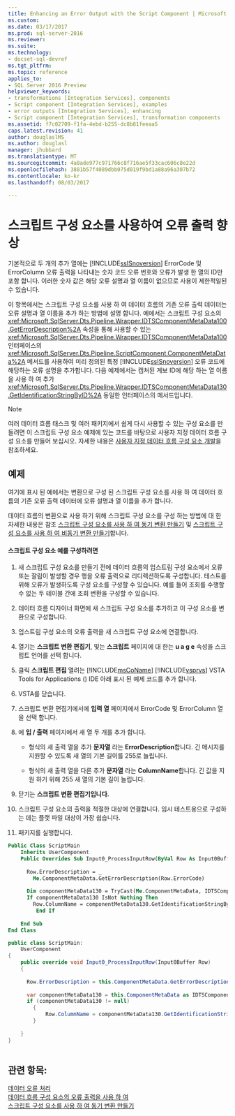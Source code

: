 ```yaml
---
title: Enhancing an Error Output with the Script Component | Microsoft Docs
ms.custom: 
ms.date: 03/17/2017
ms.prod: sql-server-2016
ms.reviewer: 
ms.suite: 
ms.technology:
- docset-sql-devref
ms.tgt_pltfrm: 
ms.topic: reference
applies_to:
- SQL Server 2016 Preview
helpviewer_keywords:
- transformations [Integration Services], components
- Script component [Integration Services], examples
- error outputs [Integration Services], enhancing
- Script component [Integration Services], transformation components
ms.assetid: f7c02709-f1fa-4ebd-b255-dc8b81feeaa5
caps.latest.revision: 41
author: douglaslMS
ms.author: douglasl
manager: jhubbard
ms.translationtype: MT
ms.sourcegitcommit: 4a8ade977c971766c8f716ae5f33cac606c8e22d
ms.openlocfilehash: 3881b57f4089dbb075d019f9bd1a88a96a307b72
ms.contentlocale: ko-kr
ms.lasthandoff: 08/03/2017

---
```

# <a name="enhancing-an-error-output-with-the-script-component"></a>스크립트 구성 요소를 사용하여 오류 출력 향상
  기본적으로 두 개의 추가 열에는 [!INCLUDE[ssISnoversion](../../includes/ssisnoversion-md.md)] ErrorCode 및 ErrorColumn 오류 출력을 나타내는 숫자 코드 오류 번호와 오류가 발생 한 열의 ID만 포함 합니다. 이러한 숫자 값은 해당 오류 설명과 열 이름이 없으므로 사용이 제한적일된 수 있습니다.  
  
 이 항목에서는 스크립트 구성 요소를 사용 하 여 데이터 흐름의 기존 오류 출력 데이터는 오류 설명과 열 이름을 추가 하는 방법에 설명 합니다. 예에서는 스크립트 구성 요소의 <xref:Microsoft.SqlServer.Dts.Pipeline.Wrapper.IDTSComponentMetaData100.GetErrorDescription%2A> 속성을 통해 사용할 수 있는 <xref:Microsoft.SqlServer.Dts.Pipeline.Wrapper.IDTSComponentMetaData100> 인터페이스의 <xref:Microsoft.SqlServer.Dts.Pipeline.ScriptComponent.ComponentMetaData%2A> 메서드를 사용하여 미리 정의된 특정 [!INCLUDE[ssISnoversion](../../includes/ssisnoversion-md.md)] 오류 코드에 해당하는 오류 설명을 추가합니다. 다음 예제에서는 캡처된 계보 ID에 해당 하는 열 이름을 사용 하 여 추가 <xref:Microsoft.SqlServer.Dts.Pipeline.Wrapper.IDTSComponentMetaData130.GetIdentificationStringByID%2A> 동일한 인터페이스의 메서드입니다.  
  
> [!NOTE]  
>  여러 데이터 흐름 태스크 및 여러 패키지에서 쉽게 다시 사용할 수 있는 구성 요소를 만들려면 이 스크립트 구성 요소 예제에 있는 코드를 바탕으로 사용자 지정 데이터 흐름 구성 요소를 만들어 보십시오. 자세한 내용은 [사용자 지정 데이터 흐름 구성 요소 개발](../../integration-services/extending-packages-custom-objects/data-flow/developing-a-custom-data-flow-component.md)을 참조하세요.  
  
## <a name="example"></a>예제  
 여기에 표시 된 예에서는 변환으로 구성 된 스크립트 구성 요소를 사용 하 여 데이터 흐름의 기존 오류 출력 데이터에 오류 설명과 열 이름을 추가 합니다.  
  
 데이터 흐름의 변환으로 사용 하기 위해 스크립트 구성 요소를 구성 하는 방법에 대 한 자세한 내용은 참조 [스크립트 구성 요소를 사용 하 여 동기 변환 만들기](../../integration-services/extending-packages-scripting-data-flow-script-component-types/creating-a-synchronous-transformation-with-the-script-component.md) 및 [스크립트 구성 요소를 사용 하 여 비동기 변환 만들기](../../integration-services/extending-packages-scripting-data-flow-script-component-types/creating-an-asynchronous-transformation-with-the-script-component.md)합니다.  
  
#### <a name="to-configure-this-script-component-example"></a>스크립트 구성 요소 예를 구성하려면  
  
1.  새 스크립트 구성 요소를 만들기 전에 데이터 흐름의 업스트림 구성 요소에서 오류 또는 잘림이 발생할 경우 행을 오류 출력으로 리디렉션하도록 구성합니다. 테스트를 위해 오류가 발생하도록 구성 요소를 구성할 수 있습니다. 예를 들어 조회를 수행할 수 없는 두 테이블 간에 조회 변환을 구성할 수 있습니다.  
  
2.  데이터 흐름 디자이너 화면에 새 스크립트 구성 요소를 추가하고 이 구성 요소를 변환으로 구성합니다.  
  
3.  업스트림 구성 요소의 오류 출력을 새 스크립트 구성 요소에 연결합니다.  
  
4.  열기는 **스크립트 변환 편집기**, 및는 **스크립트** 페이지에 대 한는 **u a g e** 속성을 스크립트 언어를 선택 합니다.  
  
5.  클릭 **스크립트 편집** 열려는 [!INCLUDE[msCoName](../../includes/msconame-md.md)] [!INCLUDE[vsprvs](../../includes/vsprvs-md.md)] VSTA Tools for Applications () IDE 아래 표시 된 예제 코드를 추가 합니다.  
  
6.  VSTA를 닫습니다.  
  
7.  스크립트 변환 편집기에서에 **입력 열** 페이지에서 ErrorCode 및 ErrorColumn 열을 선택 합니다.  
  
8.  에 **입 / 출력** 페이지에서 새 열 두 개를 추가 합니다.  
  
    -   형식의 새 출력 열을 추가 **문자열** 라는 **ErrorDescription**합니다. 긴 메시지를 지원할 수 있도록 새 열의 기본 길이를 255로 늘립니다.  
  
    -   형식의 새 출력 열을 다른 추가 **문자열** 라는 **ColumnName**합니다. 긴 값을 지원 하기 위해 255 새 열의 기본 길이 늘립니다.  
  
9. 닫기는 **스크립트 변환 편집기입니다.**  
  
10. 스크립트 구성 요소의 출력을 적절한 대상에 연결합니다. 임시 테스트용으로 구성하는 데는 플랫 파일 대상이 가장 쉽습니다.  
  
11. 패키지를 실행합니다.  
  
```vb  
Public Class ScriptMain  
    Inherits UserComponent  
    Public Overrides Sub Input0_ProcessInputRow(ByVal Row As Input0Buffer)  
  
      Row.ErrorDescription = _  
        Me.ComponentMetaData.GetErrorDescription(Row.ErrorCode)  
  
      Dim componentMetaData130 = TryCast(Me.ComponentMetaData, IDTSComponentMetaData130)  
      If componentMetaData130 IsNot Nothing Then  
        Row.ColumnName = componentMetaData130.GetIdentificationStringByID(Row.ErrorColumn)  
         End If  
  
    End Sub  
End Class  
```  
  
```csharp  
public class ScriptMain:  
    UserComponent  
{  
    public override void Input0_ProcessInputRow(Input0Buffer Row)  
    {  
  
      Row.ErrorDescription = this.ComponentMetaData.GetErrorDescription(Row.ErrorCode);  
  
      var componentMetaData130 = this.ComponentMetaData as IDTSComponentMetaData130;  
      if (componentMetaData130 != null)  
        {  
            Row.ColumnName = componentMetaData130.GetIdentificationStringByID(Row.ErrorColumn);  
        }  
  
    }  
}  
  
```  
  
## <a name="see-also"></a>관련 항목:  
 [데이터 오류 처리](../../integration-services/data-flow/error-handling-in-data.md)   
 [데이터 흐름 구성 요소의 오류 출력을 사용 하 여](../../integration-services/extending-packages-custom-objects/data-flow/using-error-outputs-in-a-data-flow-component.md)   
 [스크립트 구성 요소를 사용 하 여 동기 변환 만들기](../../integration-services/extending-packages-scripting-data-flow-script-component-types/creating-a-synchronous-transformation-with-the-script-component.md)   
  
  
